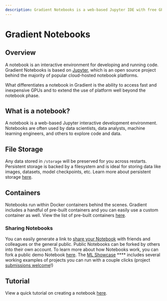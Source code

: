 ```yaml
---
description: Gradient Notebooks is a web-based Jupyter IDE with free GPUs.
---
```


# Gradient Notebooks

## Overview

A notebook is an interactive environment for developing and running code. Gradient Notebooks is based on [Jupyter](https://jupyter.org), which is an open source project behind the majority of popular cloud-hosted notebook platforms.

What differentiates a notebook in Gradient is the ability to access fast and inexpensive GPUs and to extend the use of platform well beyond the notebook phase.

## What is a notebook?

A notebook is a web-based Jupyter interactive development environment. Notebooks are often used by data scientists, data analysts, machine learning engineers, and others to explore code and data.&#x20;

## File Storage

Any data stored in `/storage` will be preserved for you across restarts. Persistent storage is backed by a filesystem and is ideal for storing data like images, datasets, model checkpoints, etc.  Learn more about persistent storage [here](../../more/overview/billing-and-subscriptions/notebooks-storage.md).

## Containers

Notebooks run within Docker containers behind the scenes. Gradient includes a handful of pre-built containers and you can easily use a custom container as well.  View the list of pre-built containers [here](create-a-notebook/notebook-containers/).

### Sharing Notebooks

You can easily generate a link to [share your Notebook](create-a-notebook/share-a-notebook.md) with friends and colleagues or the general public. Public Notebooks can be forked by others into their own account. To learn more about how Notebooks work, you can fork a public demo Notebook [here](https://console.paperspace.com/ps-dan/notebook/pr3k0bq87).  The [ML Showcase](https://ml-showcase.paperspace.com) **** includes several working examples of projects you can run with a couple clicks (project [submissions welcome](https://blog.paperspace.com/write-for-paperspace/)!)

## Tutorial

View a quick tutorial on creating a notebook [here](broken-reference).

